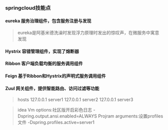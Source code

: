 ### springcloud技能点

#### eureka 服务治理组件，包含服务注册与发现
> eureka是阿基米德洗澡时发现浮力原理时发出的惊叹声，在微服务中寓意发现
#### Hystrix 容错管理组件，实现了熔断器
#### Ribbon 客户端负载均衡的服务调用组件
#### Feign 基于Ribbon和Hystrix的声明式服务调用组件
#### Zuul 网关组件，提供智能路由、访问过滤等功能

> hosts 
127.0.0.1 server1
127.0.0.1 server2
127.0.0.1 server3

> idea 
Vm options:社区版开启彩色日志
-Dspring.output.ansi.enabled=ALWAYS
Projram arguments:设置profiles文件
-Dspring.profiles.active=server1


